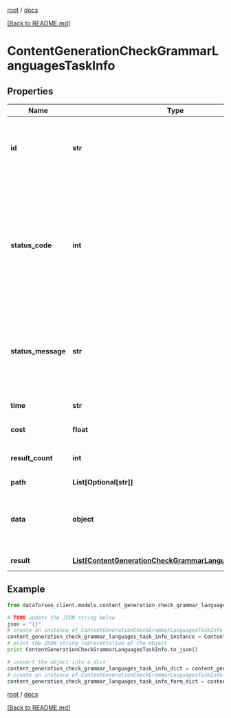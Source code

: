 [root](./../ "root") / [docs](./ "docs")

[[Back to README.md]](./../README.md "[Back to README.md]")

# ContentGenerationCheckGrammarLanguagesTaskInfo

## Properties

Name | Type | Description | Notes
------------ | ------------- | ------------- | -------------
**id** | **str** | task identifier unique task identifier in our system in the UUID format | [optional]
**status_code** | **int** | status code of the task generated by DataForSEO, can be within the following range: 10000-60000 you can find the full list of the response codes here | [optional]
**status_message** | **str** | informational message of the task you can find the full list of general informational messages here | [optional]
**time** | **str** | execution time, seconds | [optional]
**cost** | **float** | total tasks cost, USD | [optional]
**result_count** | **int** | number of elements in the result array | [optional]
**path** | **List[Optional[str]]** | URL path | [optional]
**data** | **object** | contains the same parameters that you specified in the POST request | [optional]
**result** | [**List[ContentGenerationCheckGrammarLanguagesResultInfo]**](ContentGenerationCheckGrammarLanguagesResultInfo.md) | array of results | [optional]

## Example

```python
from dataforseo_client.models.content_generation_check_grammar_languages_task_info import ContentGenerationCheckGrammarLanguagesTaskInfo

# TODO update the JSON string below
json = "{}"
# create an instance of ContentGenerationCheckGrammarLanguagesTaskInfo from a JSON string
content_generation_check_grammar_languages_task_info_instance = ContentGenerationCheckGrammarLanguagesTaskInfo.from_json(json)
# print the JSON string representation of the object
print ContentGenerationCheckGrammarLanguagesTaskInfo.to_json()

# convert the object into a dict
content_generation_check_grammar_languages_task_info_dict = content_generation_check_grammar_languages_task_info_instance.to_dict()
# create an instance of ContentGenerationCheckGrammarLanguagesTaskInfo from a dict
content_generation_check_grammar_languages_task_info_form_dict = content_generation_check_grammar_languages_task_info.from_dict(content_generation_check_grammar_languages_task_info_dict)
```

  

[root](./../ "root") / [docs](./ "docs")

[[Back to README.md]](./../README.md "[Back to README.md]")